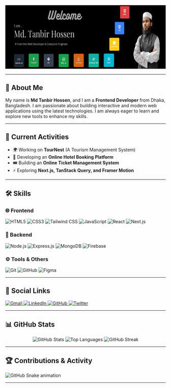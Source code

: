 <div align="center">
  <img height="200" src="https://raw.githubusercontent.com/mdtanbirhosen/mdtanbirhosen/refs/heads/main/github_banner_image.png" />
</div>

---

## 👋 About Me

My name is **Md Tanbir Hossen**, and I am a **Frontend Developer** from Dhaka, Bangladesh. I am passionate about building interactive and modern web applications using the latest technologies. I am always eager to learn and explore new tools to enhance my skills.

---

## 🚀 Current Activities

- 🌍 Working on **TourNest** (A Tourism Management System)
- 🏨 Developing an **Online Hotel Booking Platform**
- 🎟️ Building an **Online Ticket Management System**
- ⚡ Exploring **Next.js, TanStack Query, and Framer Motion**

---

## 🛠 Skills

### 🌐 Frontend

<div align="left">
  <img src="https://cdn.jsdelivr.net/gh/devicons/devicon/icons/html5/html5-original.svg" height="40" alt="HTML5" />
  <img src="https://cdn.jsdelivr.net/gh/devicons/devicon/icons/css3/css3-original.svg" height="40" alt="CSS3" />
  <img src="https://cdn.jsdelivr.net/gh/devicons/devicon/icons/tailwindcss/tailwindcss-original-wordmark.svg" height="40" alt="Tailwind CSS" />
  <img src="https://cdn.jsdelivr.net/gh/devicons/devicon/icons/javascript/javascript-original.svg" height="40" alt="JavaScript" />
  <img src="https://cdn.jsdelivr.net/gh/devicons/devicon/icons/react/react-original-wordmark.svg" height="40" alt="React" />
  <img src="https://cdn.jsdelivr.net/gh/devicons/devicon/icons/nextjs/nextjs-original-wordmark.svg" height="40" alt="Next.js" />
</div>

### 🔧 Backend

<div align="left">
  <img src="https://cdn.jsdelivr.net/gh/devicons/devicon/icons/nodejs/nodejs-original.svg" height="40" alt="Node.js" />
  <img src="https://cdn.jsdelivr.net/gh/devicons/devicon/icons/express/express-original.svg" height="40" alt="Express.js" />
  <img src="https://cdn.jsdelivr.net/gh/devicons/devicon/icons/mongodb/mongodb-original.svg" height="40" alt="MongoDB" />
  <img src="https://cdn.jsdelivr.net/gh/devicons/devicon/icons/firebase/firebase-plain-wordmark.svg" height="40" alt="Firebase" />
</div>

### ⚙️ Tools & Others

<div align="left">
  <img src="https://cdn.jsdelivr.net/gh/devicons/devicon/icons/git/git-original.svg" height="40" alt="Git" />
  <img src="https://cdn.jsdelivr.net/gh/devicons/devicon/icons/github/github-original.svg" height="40" alt="GitHub" />
  <img src="https://cdn.jsdelivr.net/gh/devicons/devicon/icons/figma/figma-original.svg" height="40" alt="Figma" />
</div>

---

## 📢 Social Links

<div align="left">
  <a href="mailto:your-email@gmail.com" target="_blank">
    <img src="https://raw.githubusercontent.com/maurodesouza/profile-readme-generator/master/src/assets/icons/social/gmail/default.svg" width="40" height="40" alt="Gmail" />
  </a>
  <a href="https://www.linkedin.com/in/md-tanbir-hosen-669056251/" target="_blank">
    <img src="https://raw.githubusercontent.com/maurodesouza/profile-readme-generator/master/src/assets/icons/social/linkedin/default.svg" width="40" height="40" alt="LinkedIn" />
  </a>
  <a href="https://github.com/mdtanbirhosen" target="_blank">
    <img src="https://cdn.jsdelivr.net/gh/devicons/devicon/icons/github/github-original.svg" width="40" height="40" alt="GitHub" />
  </a>
  <a href="https://x.com/mdtanbirhosen" target="_blank">
    <img src="https://raw.githubusercontent.com/maurodesouza/profile-readme-generator/master/src/assets/icons/social/twitter/default.svg" width="40" height="40" alt="Twitter" />
  </a>
</div>

---

## 📊 GitHub Stats

<div align="center">
  <img src="https://github-readme-stats.vercel.app/api?username=mdtanbirhosen&show_icons=true&count_private=true&theme=dracula" height="150" alt="GitHub Stats" />
  <img src="https://github-readme-stats.vercel.app/api/top-langs?username=mdtanbirhosen&layout=compact&langs_count=6&theme=dracula" height="150" alt="Top Languages" />
  <img src="https://github-readme-streak-stats.herokuapp.com/?user=mdtanbirhosen&theme=dracula" height="150" alt="GitHub Streak" />
</div>

---

## 🏆 Contributions & Activity

![GitHub Snake animation](https://raw.githubusercontent.com/mdtanbirhosen/mdtanbirhosen/output/snake.svg)

---
